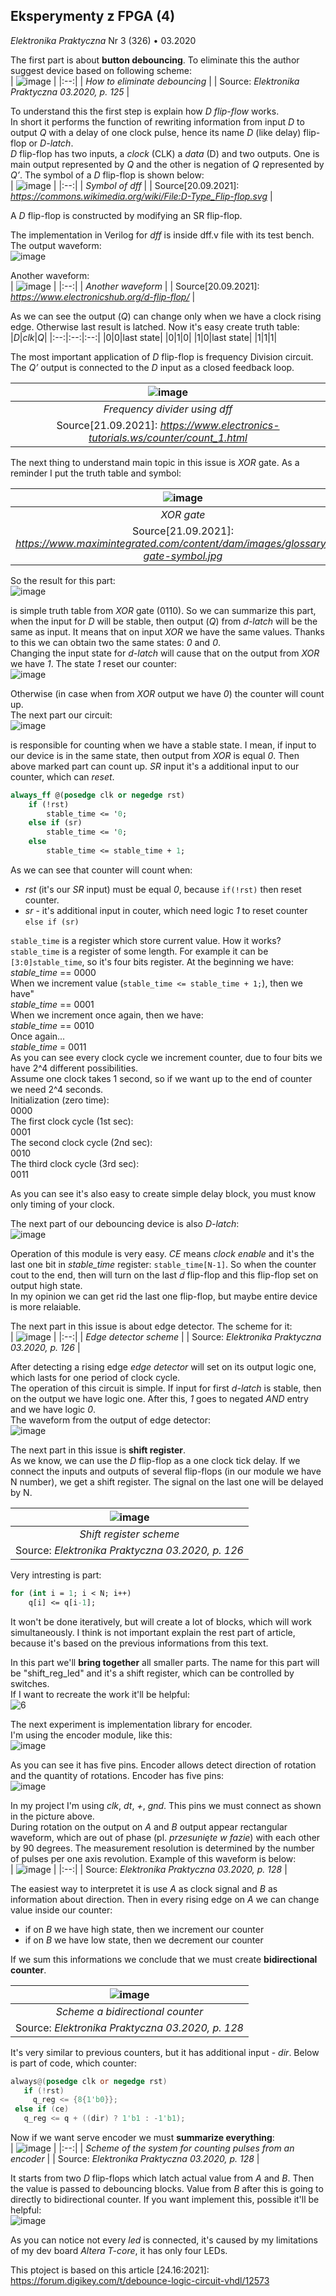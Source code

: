 ## Eksperymenty z FPGA (4)
*Elektronika Praktyczna* Nr 3 (326) • 03.2020

The first part is about **button debouncing**. To eliminate this the author
suggest device based on following scheme: <br/>
| ![image](https://user-images.githubusercontent.com/43972902/134013314-c30299a2-7033-443d-9983-093538907c47.png) |
|:--:|
| *How to eliminate debouncing* |
| Source: *Elektronika Praktyczna 03.2020, p. 125* |

To understand this the first step is explain how *D flip-flow* works. <br/>
In short it performs the function of rewriting information from input *D* to
output *Q* with a delay of one clock pulse, hence its name *D* (like delay) 
flip-flop or *D-latch*. <br>
*D* flip-flop has two inputs, a *clock* (CLK) a *data* (D) and two outputs. One
is main output represented by *Q* and the other is negation of *Q* represented 
by *Q’*. The symbol of a *D* flip-flop is shown below: <br/>
| ![image](https://user-images.githubusercontent.com/43972902/134033780-dd9b3ce6-1144-4382-8915-2dae246bd394.png) |
|:--:|
| *Symbol of dff* |
| Source[20.09.2021]: *https://commons.wikimedia.org/wiki/File:D-Type_Flip-flop.svg* |

A *D* flip-flop is constructed by modifying an SR flip-flop.

The implementation in Verilog for *dff* is inside dff.v file with its test
bench. The output waveform: <br/>
![image](https://user-images.githubusercontent.com/43972902/134030345-4e069495-1ce0-4683-84be-36b7674f2513.png)

Another waveform: <br/>
| ![image](https://user-images.githubusercontent.com/43972902/134032875-da8af41f-e7ad-40b5-b0f1-b3e0e532db16.png) |
|:--:|
| *Another waveform* |
| Source[20.09.2021]: *https://www.electronicshub.org/d-flip-flop/* |

As we can see the output (*Q*) can change only when we have a clock rising edge. 
Otherwise last result is latched. Now it's easy create truth table: <br/>
|*D*|*clk*|*Q*|
|:--:|:--:|:--:|
|0|0|last state|
|0|1|0|
|1|0|last state|
|1|1|1|

The most important application of *D* flip-flop is frequency Division circuit.
The *Q’* output is connected to the *D* input as a closed feedback loop.

| ![image](https://user-images.githubusercontent.com/43972902/134180330-a4c1a48c-0a80-4788-9536-9f72d0097fee.png) |
|:--:|
| *Frequency divider using dff* |
| Source[21.09.2021]: *https://www.electronics-tutorials.ws/counter/count_1.html* |

The next thing to understand main topic in this issue is *XOR* gate. As a 
reminder I put the truth table and symbol: <br/>

| ![image](https://user-images.githubusercontent.com/43972902/134187454-a88b3f17-89a9-4011-9dc3-f747d2676be1.png) |
|:--:|
| *XOR gate* |
| Source[21.09.2021]: *https://www.maximintegrated.com/content/dam/images/glossary/xor-gate-symbol.jpg* |

So the result for this part: <br/>
![image](https://user-images.githubusercontent.com/43972902/134188780-ff4bc2f5-b3a3-4239-b941-ff149e086b04.png)

is simple truth table from *XOR* gate (0110). So we can summarize this part, when 
the input for *D* will be stable, then output (*Q*) from *d-latch* will be the 
same as input. It means that on input *XOR* we have the same values. Thanks to
this we can obtain two the same states: *0* and *0*. <br/>
Changing the input state for *d-latch* will cause that on the output from *XOR* 
we have *1*. The state *1* reset our counter: <br/>
![image](https://user-images.githubusercontent.com/43972902/134194431-0222b806-297c-49c4-929d-b0cdadfc51aa.png)

Otherwise (in case when from *XOR* output we have *0*) the counter will count 
up. <br/>
The next part our circuit: <br/>
![image](https://user-images.githubusercontent.com/43972902/134318761-a899369e-977d-4844-91fe-91f110ac6a3c.png)

is responsible for counting when we have a stable state. I mean, if input to our
device is in the same state, then output from *XOR* is equal *0*. Then above 
marked part can count up. *SR* input it's a additional input to our counter, 
which can *reset*. <br/>
```SystemVerilog
always_ff @(posedge clk or negedge rst)
	if (!rst)
		stable_time <= '0;
	else if (sr)
		stable_time <= '0;
	else
		stable_time <= stable_time + 1;
```

As we can see that counter will count when:
- *rst* (it's our *SR* input) must be equal *0*, because `if(!rst)` then reset
	counter.
- *sr* - it's additional input in couter, which need logic *1* to reset counter
	`else if (sr)`

`stable_time` is a register which store current value. How it works? <br/>
`stable_time` is a register of some length. For example it can be 
`[3:0]stable_time`, so it's four bits register. At the beginning we have: <br/>
*stable_time* == 0000 <br/>
When we increment value (`stable_time <= stable_time + 1;`), then we have" <br/>
*stable_time* == 0001 <br/>
When we increment once again, then we have: <br/>
*stable_time* == 0010 <br/>
Once again... <br/>
*stable_time* = 0011 <br/>
As you can see every clock cycle we increment counter, due to four bits we have
2^4 different possibilities. <br/>
Assume one clock takes 1 second, so if we want up to the end of counter we need
2^4 seconds.  <br/>
Initialization (zero time):<br/>
0000 <br/>
The first clock cycle (1st sec): <br/>
0001 <br/>
The second clock cycle (2nd sec): <br/>
0010 <br/>
The third clock cycle (3rd sec): <br/>
0011 <br/>

As you can see it's also easy to create simple delay block, you must know only
timing of your clock.

The next part of our debouncing device is also *D-latch*: <br/>
![image](https://user-images.githubusercontent.com/43972902/134329124-06b38f28-b73c-4bcd-9d77-67837a355c51.png)

Operation of this module is very easy. *CE* means *clock enable* and it's the
last one bit in *stable_time* register: `stable_time[N-1]`. So when the counter
cout to the end, then will turn on the last *d* flip-flop and this flip-flop
set on output high state. <br/> In my opinion we can get rid the last one 
flip-flop, but maybe entire device is more relaiable.

The next part in this issue is about edge detector. The scheme for it: <br/>
| ![image](https://user-images.githubusercontent.com/43972902/134339227-1cb0c676-393f-40bf-bf65-2bc5a4f5dda2.png) |
|:--:|
| *Edge detector scheme* |
| Source: *Elektronika Praktyczna 03.2020, p. 126* |

After detecting a rising edge *edge detector* will set on its output logic one,
which lasts for one period of clock cycle. <br/>
The operation of this circuit is simple. If input for first *d-latch* is stable,
then on the output we have logic one. After this, *1* goes to negated *AND* 
entry and we have logic *0*. <br/>
The waveform from the output of edge detector: <br/>
![image](https://user-images.githubusercontent.com/43972902/134383503-5ea324e3-ec1f-401d-acbb-75f9d50fcb97.png)

The next part in this issue is **shift register**. <br/>
As we know, we can use the *D* flip-flop as a one clock tick delay. If we
connect the inputs and outputs of several flip-flops (in our module we have N
number), we get a shift register. The signal on the last one will be delayed by
N. <br/>

| ![image](https://user-images.githubusercontent.com/43972902/134386093-567ced41-6d09-4616-9ea8-32ddeefb59bb.png) |
|:--:|
| *Shift register scheme* |
| Source: *Elektronika Praktyczna 03.2020, p. 126* |

Very intresting is part: <br/>
```SystemVerilog
for (int i = 1; i < N; i++)
	q[i] <= q[i-1];
```

It won't be done iteratively, but will create a lot of blocks, which will work
simultaneously. I think is not important explain the rest part of article,
because it's based on the previous informations from this text.

In this part we'll **bring together** all smaller parts. The name for this part
will be "shift_reg_led" and it's a shift register, which can be controlled
by switches. <br/>
If I want to recreate the work it'll be helpful: <br/>
![6](https://user-images.githubusercontent.com/43972902/134549466-75c9da57-b13a-451d-b695-5a8c20d9c6b1.png)

The next experiment is implementation library for encoder. <br/>
I'm using the encoder module, like this: <br/>
![image](https://user-images.githubusercontent.com/43972902/134562519-5f93b082-719d-4204-8dca-c660f7544dd1.png)

As you can see it has five pins. Encoder allows detect direction of rotation and
the quantity of rotations. Encoder has five pins: <br/>
![image](https://user-images.githubusercontent.com/43972902/134662597-25a6b7ea-c455-458d-8a3f-f74f3173a1ed.png)

In my project I'm using *clk*, *dt*, *+*, *gnd*. This pins we must connect as
shown in the picture above. <br/>
During rotation on the output on *A* and *B* output appear rectangular waveform,
which are out of phase (pl. *przesunięte w fazie*) with each other by 90 degrees.
The measurement resolution is determined by the number of pulses per one axis 
revolution. Example of this waveform is below: <br/>
| ![image](https://user-images.githubusercontent.com/43972902/134663438-8f1de6a6-a2b3-46fa-8b76-82612716f29b.png) |
|:--:|
| Source: *Elektronika Praktyczna 03.2020, p. 128* |

The easiest way to interpretet it is use *A* as clock signal and *B* as 
information about direction. Then in every rising edge on *A* we can change 
value inside our counter: 
- if on *B* we have high state, then we increment our counter
- if on *B* we have low state, then we decrement our counter

If we sum this informations we conclude that we must create **bidirectional 
counter**.

| ![image](https://user-images.githubusercontent.com/43972902/134664888-5110982d-a6b6-450e-ba25-6d105695b171.png) |
|:--:|
| *Scheme a bidirectional counter* |
| Source: *Elektronika Praktyczna 03.2020, p. 128* |

It's very similar to previous counters, but it has additional input - *dir*. 
Below is part of code, which counter: <br/>
```Verilog
always@(posedge clk or negedge rst)
   if (!rst)
     q_reg <= {8{1'b0}};
 else if (ce)
   q_reg <= q + ((dir) ? 1'b1 : -1'b1);
```

Now if we want serve encoder we must **summarize everything**: <br/>
| ![image](https://user-images.githubusercontent.com/43972902/134667303-545e0f3e-478a-4446-ae9f-e7e4e8eb4461.png) |
|:--:|
| *Scheme of the system for counting pulses from an encoder* |
| Source: *Elektronika Praktyczna 03.2020, p. 128* |

It starts from two *D* flip-flops which latch actual value from *A* and *B*. 
Then the value is passed to debouncing blocks. Value from *B* after this is 
going to directly to bidirectional counter. If you want implement this, possible
it'll be helpful: <br/>
![image](https://user-images.githubusercontent.com/43972902/134673786-ab9a5fdc-34fc-424f-a074-b5aebda92a58.png)

As you can notice not every *led* is connected, it's caused by my limitations
of my dev board *Altera T-core*, it has only four LEDs.

This ptoject is based on this article [24.16:2021]:
https://forum.digikey.com/t/debounce-logic-circuit-vhdl/12573
